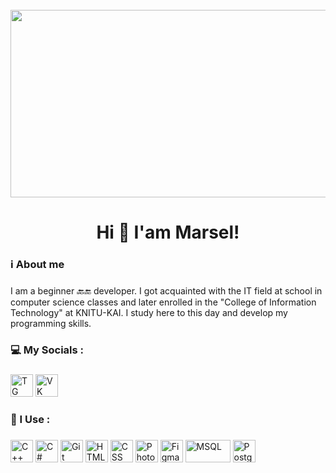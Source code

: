 <br clear="both">

<div align="center">
  <img height="300" width="600" src="https://pic.rutubelist.ru/video/2f/2c/2f2cabd6c0c7a4fec86cd38b6c2a0f98.jpg"  />
</div>

###

<h1 align="center">Hi 👋 I'am Marsel!</h1>

###

<h3 align="left">ℹ  About me</h3>

###

<p align="left">I am a beginner 🔙🔚 developer. I got acquainted with the IT field at school in computer science classes and later enrolled in the "College of Information Technology" at KNITU-KAI. I study here to this day and develop my programming skills.<br>

###

<h3 align="left">💻 My Socials :</h3>

###

<div align="left">
  <a href="https://t.me/IDEhize"><img src="https://okeygeek.ru/wp-content/uploads/2020/08/telegram-2048x2048.png" width="36" height="36" alt="TG" /></a>
  <a href="https://vk.com/idehize"><img src="https://static.tildacdn.com/tild6537-3437-4431-a564-313761616336/vk-ts1623650785.png" width="36" height="36" alt="VK" /></a> 
</div>

###

<h3 align="left">📎 I Use :</h3>


###

<div align="left">
  <img src="https://raw.githubusercontent.com/danielcranney/readme-generator/main/public/icons/skills/cplusplus-colored.svg" width="36" height="36" alt="C++" />
  <img src="https://raw.githubusercontent.com/danielcranney/readme-generator/main/public/icons/skills/csharp-colored.svg" width="36" height="36" alt="C#" />
  <img src="https://raw.githubusercontent.com/danielcranney/readme-generator/main/public/icons/skills/git-colored.svg" width="36" height="36" alt="Git" />
  <img src="https://raw.githubusercontent.com/danielcranney/readme-generator/main/public/icons/skills/html5-colored.svg" width="36" height="36" alt="HTML5" />
  <img src="https://raw.githubusercontent.com/danielcranney/readme-generator/main/public/icons/skills/css3-colored.svg" width="36" height="36" alt="CSS" />
  <img src="https://raw.githubusercontent.com/danielcranney/readme-generator/main/public/icons/skills/photoshop-colored.svg" width="36" height="36" alt="Photoshop" />
  <img src="https://raw.githubusercontent.com/danielcranney/readme-generator/main/public/icons/skills/figma-colored.svg" width="36" height="36" alt="Figma" />
  <img src="https://dc.bmstu.ru/wp-content/uploads/2024/08/Sql_data_base_with_logo.png" width="72" height="36" alt="MSQL" />
  <img src="https://i0.wp.com/windtux.com/wp-content/uploads/2019/10/postgresql.png?fit=700%2C500&ssl=1" width="36" height="36" alt="PostgreSQL" />
</div>

###
